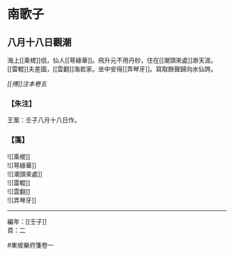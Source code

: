 # 南歌子

## 八月十八日觀潮

海上[[乘槎]]侶，仙人[[萼綠華]]。飛升元不用丹砂，住在[[潮頭來處]]渺天涯。\
[[雷輥]]夫差國，[[雲翻]]海若家。坐中安得[[弄琴牙]]。寫取餘聲歸向水仙誇。

*[[傅]]注本卷五*

### 【朱注】

王案：壬子八月十八日作。

### 【箋】

![[乘槎]]\
![[萼綠華]]\
![[潮頭來處]]\
![[雷輥]]\
![[雲翻]]\
![[弄琴牙]]

---

編年：[[壬子]]\
頁：二

#東坡樂府箋卷一

